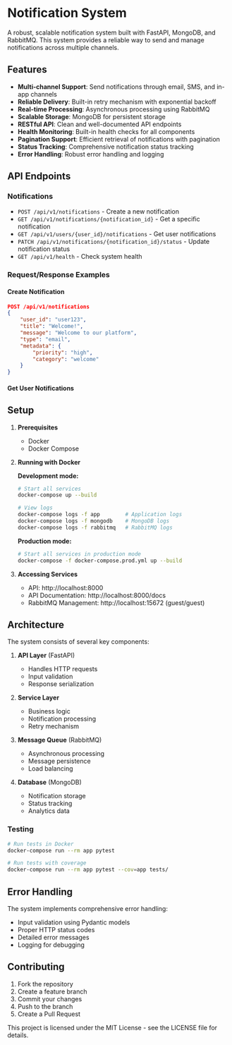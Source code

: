 # Notification System

A robust, scalable notification system built with FastAPI, MongoDB, and RabbitMQ. This system provides a reliable way to send and manage notifications across multiple channels.

## Features

- **Multi-channel Support**: Send notifications through email, SMS, and in-app channels
- **Reliable Delivery**: Built-in retry mechanism with exponential backoff
- **Real-time Processing**: Asynchronous processing using RabbitMQ
- **Scalable Storage**: MongoDB for persistent storage
- **RESTful API**: Clean and well-documented API endpoints
- **Health Monitoring**: Built-in health checks for all components
- **Pagination Support**: Efficient retrieval of notifications with pagination
- **Status Tracking**: Comprehensive notification status tracking
- **Error Handling**: Robust error handling and logging

## API Endpoints

### Notifications

- `POST /api/v1/notifications` - Create a new notification
- `GET /api/v1/notifications/{notification_id}` - Get a specific notification
- `GET /api/v1/users/{user_id}/notifications` - Get user notifications
- `PATCH /api/v1/notifications/{notification_id}/status` - Update notification status
- `GET /api/v1/health` - Check system health

### Request/Response Examples

#### Create Notification

```json
POST /api/v1/notifications
{
    "user_id": "user123",
    "title": "Welcome!",
    "message": "Welcome to our platform",
    "type": "email",
    "metadata": {
        "priority": "high",
        "category": "welcome"
    }
}
```

#### Get User Notifications

## Setup

1. **Prerequisites**

   - Docker
   - Docker Compose
   

3. **Running with Docker**

   **Development mode:**

   ```bash
   # Start all services
   docker-compose up --build

   # View logs
   docker-compose logs -f app        # Application logs
   docker-compose logs -f mongodb    # MongoDB logs
   docker-compose logs -f rabbitmq   # RabbitMQ logs
   ```

   **Production mode:**

   ```bash
   # Start all services in production mode
   docker-compose -f docker-compose.prod.yml up --build
   ```

4. **Accessing Services**

   - API: http://localhost:8000
   - API Documentation: http://localhost:8000/docs
   - RabbitMQ Management: http://localhost:15672 (guest/guest)

## Architecture

The system consists of several key components:

1. **API Layer** (FastAPI)
    - Handles HTTP requests
    - Input validation
    - Response serialization

2. **Service Layer**
    - Business logic
    - Notification processing
    - Retry mechanism

3. **Message Queue** (RabbitMQ)
    - Asynchronous processing
    - Message persistence
    - Load balancing

4. **Database** (MongoDB)
    - Notification storage
    - Status tracking
    - Analytics data


### Testing

```bash
# Run tests in Docker
docker-compose run --rm app pytest

# Run tests with coverage
docker-compose run --rm app pytest --cov=app tests/
```

## Error Handling

The system implements comprehensive error handling:

- Input validation using Pydantic models
- Proper HTTP status codes
- Detailed error messages
- Logging for debugging


## Contributing

1. Fork the repository
2. Create a feature branch
3. Commit your changes
4. Push to the branch
5. Create a Pull Request


This project is licensed under the MIT License - see the LICENSE file for details.
